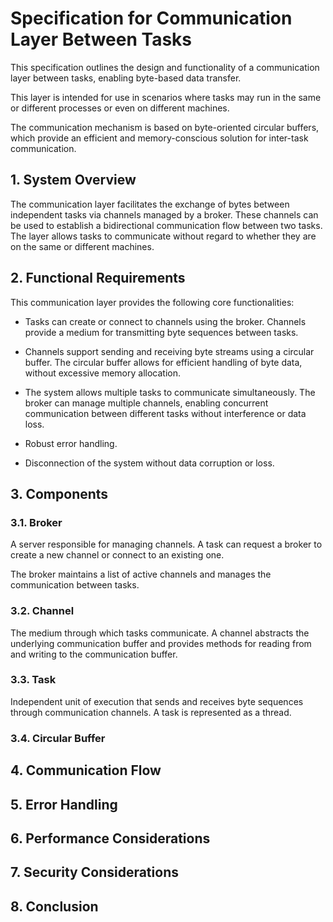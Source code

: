 # Specification for Communication Layer Between Tasks

This specification outlines the design and functionality of a communication layer between 
tasks, enabling byte-based data transfer. 

This layer is intended for use in scenarios 
where tasks may run in the same or different processes or even on different machines.

The communication mechanism is based on byte-oriented circular buffers, which provide an 
efficient and memory-conscious solution for inter-task communication.


## 1. System Overview

The communication layer facilitates the exchange of bytes between independent tasks via 
channels managed by a broker. 
These channels can be used to establish a bidirectional 
communication flow between two tasks. The layer allows tasks to communicate without regard
to whether they are on the same or different machines.

## 2. Functional Requirements
This communication layer provides the following core functionalities:

- Tasks can create or connect to channels using the broker. Channels provide a medium for transmitting byte sequences between tasks.

- Channels support sending and receiving byte streams using a circular buffer. The circular buffer allows for efficient handling of byte data, without excessive memory allocation.

- The system allows multiple tasks to communicate simultaneously. The broker can manage multiple channels, enabling concurrent communication between different tasks without interference or data loss.

- Robust error handling.

- Disconnection of the system without data corruption or loss.


## 3. Components

### 3.1. Broker
A server responsible for managing channels. A task can request a broker to create a new channel or connect to an existing one. 

The broker maintains a list of active channels and manages the communication between tasks.

### 3.2. Channel
The medium through which tasks communicate. A channel abstracts the underlying communication buffer and provides methods for reading from and writing to the communication buffer.

### 3.3. Task
Independent unit of execution that sends and receives byte sequences through communication channels. A task is represented as a thread.

### 3.4. Circular Buffer


## 4. Communication Flow

## 5. Error Handling

## 6. Performance Considerations

## 7. Security Considerations

## 8. Conclusion 